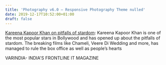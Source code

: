```yaml
---
title: 'Photography v6.0 – Responsive Photography Theme nulled'
date: 2019-12-17T10:52:00+01:00
draft: false
---
```


[Kareena Kapoor Khan on pitfalls of stardom](https://varindia.com/news/kareena-kapoor-khan-on-pitfalls-of-stardom#.XfilsBQJOqA.blogger): Kareena Kapoor Khan is one of the most popular stars in Bollywood and has opened up about the pitfalls of stardom. The breaking films like Chameli, Veere Di Wedding and more, has managed to rule the box office as well as people’s hearts  
  
VARINDIA- INDIA'S FRONTLINE IT MAGAZINE
